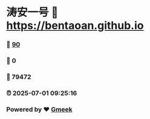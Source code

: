 # 涛安一号 :link: https://bentaoan.github.io 
### :page_facing_up: [90](https://bentaoan.github.io/tag.html) 
### :speech_balloon: 0 
### :hibiscus: 79472 
### :alarm_clock: 2025-07-01 09:25:16 
### Powered by :heart: [Gmeek](https://github.com/Meekdai/Gmeek)
